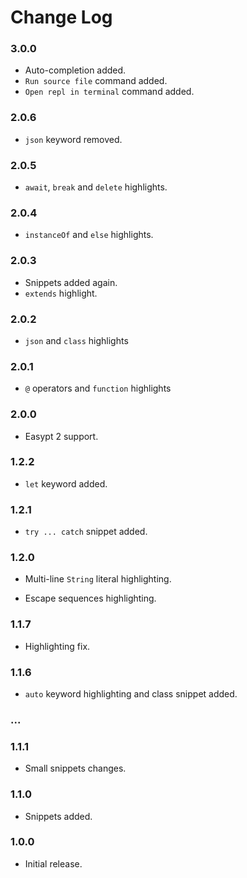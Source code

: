 # Change Log

### 3.0.0

- Auto-completion added.
- `Run source file` command added.
- `Open repl in terminal` command added.

### 2.0.6

- `json` keyword removed.

### 2.0.5

- `await`, `break` and `delete` highlights.

### 2.0.4

- `instanceOf` and `else` highlights.

### 2.0.3

- Snippets added again.
- `extends` highlight.

### 2.0.2

- `json` and `class` highlights

### 2.0.1

- `@` operators and `function` highlights

### 2.0.0

- Easypt 2 support.

### 1.2.2

- `let` keyword added.

### 1.2.1

- `try ... catch` snippet added.

### 1.2.0

- Multi-line `String` literal highlighting.

- Escape sequences highlighting.

### 1.1.7

- Highlighting fix.

### 1.1.6

- `auto` keyword highlighting and class snippet added.

### ...


### 1.1.1

- Small snippets changes.

### 1.1.0

- Snippets added.

### 1.0.0

- Initial release.